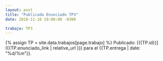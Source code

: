 ```yaml
---
layout: post
title: "Publicado Enunciado TP3"
date: 2018-11-16 19:00:00 -0300

trabajo: TP3
---
```

{% assign TP = site.data.trabajos[page.trabajo] %}
Publicado: [{{TP.id}}]({{TP.enunciado_link | relative_url }}) para el {{TP.entrega | date: "%d/%m"}}.

